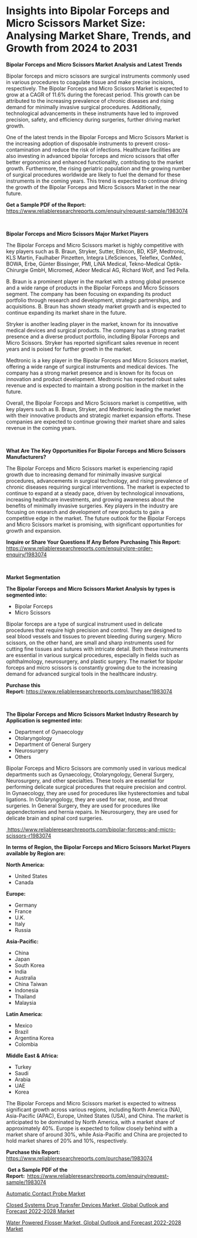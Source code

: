 <p><h1>Insights into Bipolar Forceps and Micro Scissors Market Size: Analysing Market Share, Trends, and Growth from 2024 to 2031</h1></p><p><strong>Bipolar Forceps and Micro Scissors Market Analysis and Latest Trends</strong></p>
<p><p>Bipolar forceps and micro scissors are surgical instruments commonly used in various procedures to coagulate tissue and make precise incisions, respectively. The Bipolar Forceps and Micro Scissors Market is expected to grow at a CAGR of 11.6% during the forecast period. This growth can be attributed to the increasing prevalence of chronic diseases and rising demand for minimally invasive surgical procedures. Additionally, technological advancements in these instruments have led to improved precision, safety, and efficiency during surgeries, further driving market growth.</p><p>One of the latest trends in the Bipolar Forceps and Micro Scissors Market is the increasing adoption of disposable instruments to prevent cross-contamination and reduce the risk of infections. Healthcare facilities are also investing in advanced bipolar forceps and micro scissors that offer better ergonomics and enhanced functionality, contributing to the market growth. Furthermore, the rising geriatric population and the growing number of surgical procedures worldwide are likely to fuel the demand for these instruments in the coming years. This trend is expected to continue driving the growth of the Bipolar Forceps and Micro Scissors Market in the near future.</p></p>
<p><strong>Get a Sample PDF of the Report:&nbsp;</strong> <a href="https://www.reliableresearchreports.com/enquiry/request-sample/1983074">https://www.reliableresearchreports.com/enquiry/request-sample/1983074</a></p>
<p>&nbsp;</p>
<p><strong>Bipolar Forceps and Micro Scissors Major Market Players</strong></p>
<p><p>The Bipolar Forceps and Micro Scissors market is highly competitive with key players such as B. Braun, Stryker, Sutter, Ethicon, BD, KSP, Medtronic, KLS Martin, Faulhaber Pinzetten, Integra LifeSciences, Teleflex, ConMed, BOWA, Erbe, Günter Bissinger, PMI, LiNA Medical, Tekno-Medical Optik-Chirurgie GmbH, Micromed, Adeor Medical AG, Richard Wolf, and Ted Pella.</p><p>B. Braun is a prominent player in the market with a strong global presence and a wide range of products in the Bipolar Forceps and Micro Scissors segment. The company has been focusing on expanding its product portfolio through research and development, strategic partnerships, and acquisitions. B. Braun has shown steady market growth and is expected to continue expanding its market share in the future.</p><p>Stryker is another leading player in the market, known for its innovative medical devices and surgical products. The company has a strong market presence and a diverse product portfolio, including Bipolar Forceps and Micro Scissors. Stryker has reported significant sales revenue in recent years and is poised for further growth in the market.</p><p>Medtronic is a key player in the Bipolar Forceps and Micro Scissors market, offering a wide range of surgical instruments and medical devices. The company has a strong market presence and is known for its focus on innovation and product development. Medtronic has reported robust sales revenue and is expected to maintain a strong position in the market in the future.</p><p>Overall, the Bipolar Forceps and Micro Scissors market is competitive, with key players such as B. Braun, Stryker, and Medtronic leading the market with their innovative products and strategic market expansion efforts. These companies are expected to continue growing their market share and sales revenue in the coming years.</p></p>
<p>&nbsp;</p>
<p><strong>What Are The Key Opportunities For Bipolar Forceps and Micro Scissors Manufacturers?</strong></p>
<p><p>The Bipolar Forceps and Micro Scissors market is experiencing rapid growth due to increasing demand for minimally invasive surgical procedures, advancements in surgical technology, and rising prevalence of chronic diseases requiring surgical interventions. The market is expected to continue to expand at a steady pace, driven by technological innovations, increasing healthcare investments, and growing awareness about the benefits of minimally invasive surgeries. Key players in the industry are focusing on research and development of new products to gain a competitive edge in the market. The future outlook for the Bipolar Forceps and Micro Scissors market is promising, with significant opportunities for growth and expansion.</p></p>
<p><strong>Inquire or Share Your Questions If Any Before Purchasing This Report:</strong> <a href="https://www.reliableresearchreports.com/enquiry/pre-order-enquiry/1983074">https://www.reliableresearchreports.com/enquiry/pre-order-enquiry/1983074</a></p>
<p>&nbsp;</p>
<p><strong>Market Segmentation</strong></p>
<p><strong>The Bipolar Forceps and Micro Scissors Market Analysis by types is segmented into:</strong></p>
<p><ul><li>Bipolar Forceps</li><li>Micro Scissors</li></ul></p>
<p><p>Bipolar forceps are a type of surgical instrument used in delicate procedures that require high precision and control. They are designed to seal blood vessels and tissues to prevent bleeding during surgery. Micro scissors, on the other hand, are small and sharp instruments used for cutting fine tissues and sutures with intricate detail. Both these instruments are essential in various surgical procedures, especially in fields such as ophthalmology, neurosurgery, and plastic surgery. The market for bipolar forceps and micro scissors is constantly growing due to the increasing demand for advanced surgical tools in the healthcare industry.</p></p>
<p><strong>Purchase this Report:&nbsp;</strong><a href="https://www.reliableresearchreports.com/purchase/1983074">https://www.reliableresearchreports.com/purchase/1983074</a></p>
<p>&nbsp;</p>
<p><strong>The Bipolar Forceps and Micro Scissors Market Industry Research by Application is segmented into:</strong></p>
<p><ul><li>Department of Gynaecology</li><li>Otolaryngology</li><li>Department of General Surgery</li><li>Neurosurgery</li><li>Others</li></ul></p>
<p><p>Bipolar Forceps and Micro Scissors are commonly used in various medical departments such as Gynaecology, Otolaryngology, General Surgery, Neurosurgery, and other specialties. These tools are essential for performing delicate surgical procedures that require precision and control. In Gynaecology, they are used for procedures like hysterectomies and tubal ligations. In Otolaryngology, they are used for ear, nose, and throat surgeries. In General Surgery, they are used for procedures like appendectomies and hernia repairs. In Neurosurgery, they are used for delicate brain and spinal cord surgeries.</p></p>
<p><a href="https://www.reliableresearchreports.com/bipolar-forceps-and-micro-scissors-r1983074">&nbsp;https://www.reliableresearchreports.com/bipolar-forceps-and-micro-scissors-r1983074</a></p>
<p><strong>In terms of Region, the Bipolar Forceps and Micro Scissors Market Players available by Region are:</strong></p>
<p>
    <p> <strong> North America: </strong>
        <ul>
            <li>United States</li>
            <li>Canada</li>
        </ul>
        </p> 
    <p> <strong> Europe: </strong>
        <ul>
            <li>Germany</li>
            <li>France</li>
            <li>U.K.</li>
            <li>Italy</li>
            <li>Russia</li>
        </ul>
        </p> 
    <p> <strong> Asia-Pacific: </strong>
        <ul>
            <li>China</li>
            <li>Japan</li>
            <li>South Korea</li>
            <li>India</li>
            <li>Australia</li>
            <li>China Taiwan</li>
            <li>Indonesia</li>
            <li>Thailand</li>
            <li>Malaysia</li>
        </ul>
        </p> 
    <p> <strong> Latin America: </strong>
        <ul>
            <li>Mexico</li>
            <li>Brazil</li>
            <li>Argentina Korea</li>
            <li>Colombia</li>
        </ul>
        </p> 
    <p> <strong> Middle East & Africa: </strong>
        <ul>
            <li>Turkey</li>
            <li>Saudi</li>
            <li>Arabia</li>
            <li>UAE</li>
            <li>Korea</li>
        </ul>
    </p>
    </p>
<p><p>The Bipolar Forceps and Micro Scissors market is expected to witness significant growth across various regions, including North America (NA), Asia-Pacific (APAC), Europe, United States (USA), and China. The market is anticipated to be dominated by North America, with a market share of approximately 40%. Europe is expected to follow closely behind with a market share of around 30%, while Asia-Pacific and China are projected to hold market shares of 20% and 10%, respectively.</p></p>
<p><strong>Purchase this Report: </strong><a href="https://www.reliableresearchreports.com/purchase/1983074">https://www.reliableresearchreports.com/purchase/1983074</a></p>
<p>&nbsp;<strong>Get a Sample PDF of the Report:&nbsp;&nbsp;</strong><a href="https://www.reliableresearchreports.com/enquiry/request-sample/1983074">https://www.reliableresearchreports.com/enquiry/request-sample/1983074</a></p>
<p><strong></strong></p>
<p><p><a href="https://www.linkedin.com/pulse/automatic-contact-probe-market-size-outlook-forecast-2024-2031-l6ode?trackingId=SVE7S2heeluOHTGnm7WPpQ%3D%3D">Automatic Contact Probe Market</a></p><p><a href="https://www.linkedin.com/pulse/closed-systems-drug-transfer-devices-market-global-outlook-sm84e?trackingId=WVS5aCFNWU31dQxiASvzJQ%3D%3D">Closed Systems Drug Transfer Devices Market, Global Outlook and Forecast 2022-2028 Market</a></p><p><a href="https://www.linkedin.com/pulse/water-powered-flosser-market-global-outlook-forecast-2022-2028-ohzve?trackingId=m4ptC6Ga88%2B3%2B9jBMNxLkA%3D%3D">Water Powered Flosser Market, Global Outlook and Forecast 2022-2028 Market</a></p></p>